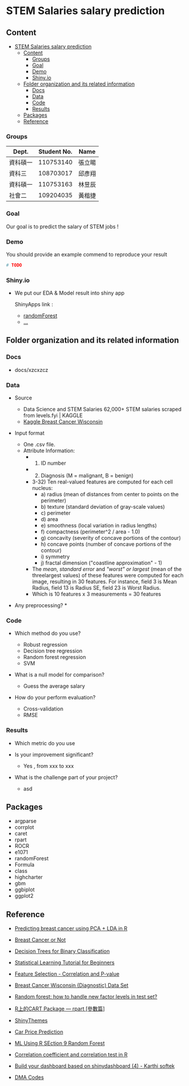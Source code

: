 # STEM Salaries salary prediction 

## Content
- [STEM Salaries salary prediction](#stem-salaries-salary-prediction)
	- [Content](#content)
		- [Groups](#groups)
		- [Goal](#goal)
		- [Demo](#demo)
		- [Shiny.io](#shinyio)
	- [Folder organization and its related information](#folder-organization-and-its-related-information)
		- [Docs](#docs)
		- [Data](#data)
		- [Code](#code)
		- [Results](#results)
	- [Packages](#packages)
	- [Reference](#reference)


### Groups
| Dept. | Student No. | Name |
| --------- | -------- | -------- |
| 資科碩一 | 110753140 | 張立暘
| 資科三 | 108703017 | 邱彥翔
| 資科碩一 | 110753163 | 林昱辰
| 社會二 | 109204035 | 黃楷捷

### Goal
Our goal is to predict the salary of STEM jobs !

### Demo 
You should provide an example commend to reproduce your result

```R
# TODO
```

### Shiny.io

* We put our EDA & Model result into shiny app

  ShinyApps link :
  * [randomForest](https://yhqchiu.shinyapps.io/randomForest_shiny/)
  * [...]()



## Folder organization and its related information

### Docs
* docs/xzcxzcz

### Data
* Source
	* Data Science and STEM Salaries 62,000+ STEM salaries scraped from levels.fyi | KAGGLE
	* [Kaggle Breast Cancer Wisconsin](https://www.kaggle.com/jackogozaly/data-science-and-stem-salaries)
* Input format
	* One .csv file.
	* Attribute Information:
		* 1) ID number
		* 2) Diagnosis (M = malignant, B = benign)
		* 3-32) Ten real-valued features are computed for each cell nucleus:
			* a) radius (mean of distances from center to points on the perimeter)
			* b) texture (standard deviation of gray-scale values)
			* c) perimeter
			* d) area
			* e) smoothness (local variation in radius lengths)
			* f) compactness (perimeter^2 / area - 1.0)
			* g) concavity (severity of concave portions of the contour)
			* h) concave points (number of concave portions of the contour)
			* i) symmetry
			* j) fractal dimension ("coastline approximation" - 1)
		* The *mean*, *standard error* and *"worst" or largest* (mean of the threelargest values) of these features were computed for each image, resulting in 30 features. For instance, field 3 is Mean Radius, field 13 is Radius SE, field 23 is Worst Radius.
		* Which is 10 features x 3 measurements = 30 features

* Any preprocessing?
    * 

### Code
* Which method do you use?
    * Robust regression
   	* Decision tree regression
	* Random forest regression
	* SVM


* What is a null model for comparison?
	* Guess the average salary

* How do your perform evaluation?
	* Cross-validation
	* RMSE


### Results
* Which metric do you use 

* Is your improvement significant?
	* Yes , from xxx to xxx

* What is the challenge part of your project?
    * asd

## Packages
* argparse
* corrplot
* caret
* rpart
* ROCR
* e1071
* randomForest
* Formula
* class
* highcharter
* gbm
* ggbiplot
* ggplot2

## Reference
* [Predicting breast cancer using PCA + LDA in R](https://www.kaggle.com/shravank/predicting-breast-cancer-using-pca-lda-in-r)

* [Breast Cancer or Not](https://www.kaggle.com/mirichoi0218/classification-breast-cancer-or-not-with-15-ml)

* [Decision Trees for Binary Classification](https://www.kaggle.com/paultimothymooney/decision-trees-for-binary-classification-0-99)

* [Statistical Learning Tutorial for Beginners](https://www.kaggle.com/kanncaa1/statistical-learning-tutorial-for-beginners/notebook)

* [Feature Selection - Correlation and P-value](https://www.kaggle.com/bbloggsbott/feature-selection-correlation-and-p-value/data)

* [Breast Cancer Wisconsin (Diagnostic) Data Set](https://www.kaggle.com/uciml/breast-cancer-wisconsin-data/kernels)

* [Random forest: how to handle new factor levels in test set?](https://stats.stackexchange.com/questions/29446/random-forest-how-to-handle-new-factor-levels-in-test-set)

* [R上的CART Package — rpart [參數篇]](https://c3h3notes.wordpress.com/2010/10/25/r%E4%B8%8A%E7%9A%84cart-package-rpart-%E5%8F%83%E6%95%B8%E7%AF%87/)

* [ShinyThemes](https://shiny.rstudio.com/gallery/shiny-theme-selector.html)

* [Car Price Prediction](https://rpubs.com/amir761/car_price_prediction_using_random_forest)

* [ML Using R SEction 9 Random Forest](https://rstudio-pubs-static.s3.amazonaws.com/280316_f38c3e4dc75b48398e6e72a20c1ea0a9.html)

* [Correlation coefficient and correlation test in R](https://statsandr.com/blog/correlation-coefficient-and-correlation-test-in-r/)

* [Build your dashboard based on shinydashboard (4) - Karthi softek](https://blog.karthisoftek.com/a?ID=01400-2bcdb5fd-17fc-45d7-b951-b8473a998800)

* [DMA Codes](https://help-ooyala.brightcove.com/sites/all/libraries/dita/en/video-platform/reference/dma_codes.html)
